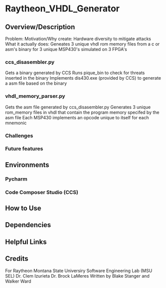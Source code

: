 # Raytheon_VHDL_Generator
## Overview/Description
Problem: 
Motivation/Why create: Hardware diversity to mitigate attacks 
What it actually does: 
Geneates 3 unique vhdl rom memory files from a c or asm's binary for 3 unique MSP430's simulated on 3 FPGA's
### ccs_disasembler.py
Gets a binary generated by CCS
Runs pique_bin to check for threats inserted in the binary
Implements dis430.exe (provided by CCS) to generate a asm file based on the binary
### vhdl_memory_parser.py
Gets the asm file generated by ccs_disasembler.py
Generates 3 unique rom_memory files in vhdl that contain the program memory specifed by the asm file
Each MSP430 implements an opcode unique to itself for each mnemonic
### Challenges
### Future features
## Environments
### Pycharm
### Code Composer Studio (CCS)
## How to Use
## Dependencies
## Helpful Links
## Credits
For Raytheon
Montana State Universiry Software Engineering Lab (MSU SEL)
Dr. Clem Izurieta
Dr. Brock LaMeres
Written by Blake Stanger and Walker Ward
